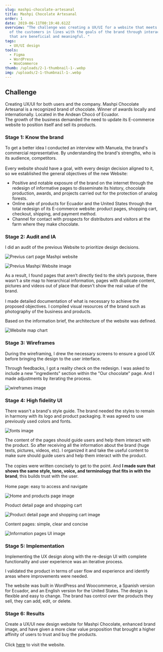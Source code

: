 ```yaml
---
slug: mashpi-chocolate-artesanal
title: Mashpi Chocolate Artesanal
order: 1
date: 2019-06-11T00:19:48.612Z
overview: "The challenge was creating a UX/UI for a website that meets the needs
  of the customers in lines with the goals of the brand through interactions
  that are beneficial and meaningful. "
tags:
  - UX/UI design
tools:
  - Figma
  - WordPress
  - WooCommerce
thumb: /uploads/2-1-thumbnail-1-.webp
img: /uploads/2-1-thumbnail-1-.webp
---
```

## **Challenge**

Creating UX/UI for both users and the company. Mashpi Chocolate Artesanal is a recognized brand of chocolate. Winner of awards locally and internationally. Located in the Andean Chocó of Ecuador.
\
The growth of the business demanded the need to update its E-commerce website to position itself and sell its products.

### Stage 1: Know the brand

To get a better idea I conducted an interview with Manuela, the brand's commercial representative. By understanding the brand's strengths, who is its audience, competitors. \
\
Every website should have a goal, with every design decision aligned to it, so we established the general objectives of the new Website:

* Positive and notable exposure of the brand on the internet through the redesign of informative pages to disseminate its history, chocolate production, awards, and projects carried out for the protection of analog forests.
* Online sale of products for Ecuador and the United States through the total redesign of its E-commerce website: product pages, shopping cart, checkout, shipping, and payment method.
* Channel for contact with prospects for distributors and visitors at the farm where they make chocolate.

### Stage 2: Audit and IA

 I did an audit of the previous Website to prioritize design decisions.

![Previus cart page Mashpi website](/uploads/home-previus.webp "Cart page - It doesn´t work properly")

![Previus Mashpi Website image](/uploads/page-previus.webp "Informative pages does not show any image or content")

As a result, I found pages that aren’t directly tied to the site’s purpose, there wasn't a site map to hierarchical information, pages with duplicate content, pictures and videos out of place that doesn't show the real value of the brand.\
\
I made detailed documentation of what is necessary to achieve the proposed objectives. I compiled visual resources of the brand such as photography of the business and products.

Based on the information brief, the architecture of the website was defined.

![Website map chart](/uploads/sitemap.webp "Website map")

### Stage 3: Wireframes

During the wireframing, I drew the necessary screens to ensure a good UX before bringing the design to the user interface. 

Through feedbacks, I got a reality check on the redesign. I was asked to include a new "ingredients" section within the "Our chocolate" page. And I made adjustments by iterating the process.

![wireframes image](/uploads/wireframes_mashpi.webp "Wireframes")

### Stage 4: High fidelity UI

There wasn't a brand's style guide. The brand needed the styles to remain in harmony with its logo and product packaging. It was agreed to use previously used colors and fonts.

![fonts image](/uploads/mashpi-ui-style.webp "fonts")

The content of the pages should guide users and help them interact with the product. So after receiving all the information about the brand (huge texts, pictures, videos, etc). I organized it and take the useful content to make sure should guide users and help them interact with the product. \
\
The copies were written concisely to get to the point. And **I made sure that shows the same style, tone, voice, and terminology that fits in with the brand**, this builds trust with the user.\
\
Home page: easy to access and navigate

![Home and products page image](/uploads/mashpi-ui-home.webp "Home and products page")

Product detail page and shopping cart

![ Product detail page and shopping cart image](/uploads/mashpi-ui-product.webp " Product detail page and shopping cart")

Content pages: simple, clear and concise

![Information pages UI image](/uploads/mashpi-ui-page.webp "Other pages UI - Awards and guarantees page")

### Stage 5: Implementation

Implementing the UX design along with the re-design UI with complete functionality and user experience was an iterative process.

I validated the product in terms of user flow and experience and identify areas where improvements were needed.

The website was built in WordPress and Woocommerce, a Spanish version for Ecuador, and an English version for the United States. The design is flexible and easy to change. The brand has control over the products they sell, they can add, edit, or delete.

### Stage 6: Results

Create a UX/UI new design website for Mashpi Chocolate, enhanced brand image, and have given a more clear value proposition that brought a higher affinity of users to trust and buy the products.\
\
Click [here](https://tienda.chocomashpi.com/) to visit the website.